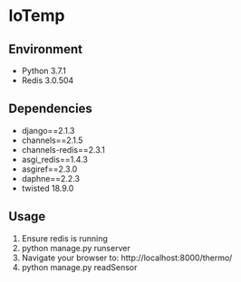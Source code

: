 # IoTemp #

## Environment ##
- Python 3.7.1
- Redis 3.0.504

## Dependencies ##
- django==2.1.3
- channels==2.1.5
- channels-redis==2.3.1
- asgi_redis==1.4.3
- asgiref==2.3.0
- daphne==2.2.3
- twisted 18.9.0

## Usage ##
1. Ensure redis is running
2. python manage.py runserver
3. Navigate your browser to: http://localhost:8000/thermo/
4. python manage.py readSensor
